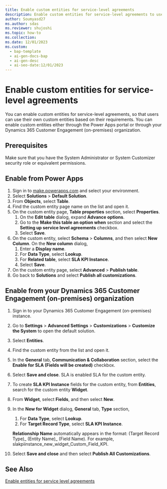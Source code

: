 ```yaml
---
title: Enable custom entities for service-level agreements
description: Enable custom entities for service-level agreements to use custom entities based on user requirements.
author: Soumyasd27
ms.author: sdas
ms.reviewer: shujoshi
ms.topic: how-to
ms.collection:
ms.date: 12/01/2023
ms.custom:
  - bap-template
  - ai-gen-docs-bap
  - ai-gen-desc
  - ai-seo-date:12/01/2023
---
```


# Enable custom entities for service-level agreements

You can enable custom entities for service-level agreements, so that users can use their own custom entities based on their requirements. You can enable custom entities either through the Power Apps portal or through your Dynamics 365 Customer Engagement (on-premises) organization.

## Prerequisites

Make sure that you have the System Administrator or System Customizer security role or equivalent permissions.

## Enable from Power Apps

1. Sign in to [make.powerapps.com](https://make.powerapps.com) and select your environment.
1. Select **Solutions** > **Default Solution**.
1. From **Objects**, select **Table**.
1. Find the custom entity page name on the list and open it.
1. On the custom entity page, **Table properties** section, select **Properties**.
    1. On the **Edit table** dialog, expand **Advance options**.
    1. Go to the **Make this table an option when** section and select the **Setting up service level agreements** checkbox.
    1. Select **Save**.
1. On the custom entity, select **Schema** > **Columns**, and then select **New Column**. On the **New column** dialog,
    1. Enter a **Display name**.
    1. For **Data Type**, select **Lookup**.
    1. For **Related table**, select **SLA KPI Instance**.  
    1. Select **Save**.
1. On the custom entity page, select **Advanced** > **Publish table**.
1. Go back to **Solutions** and select **Publish all customizations**.

## Enable from your Dynamics 365 Customer Engagement (on-premises) organization

1. Sign in to your Dynamics 365 Customer Engagement (on-premises) instance.
1. Go to **Settings** > **Advanced Settings** > **Customizations** > **Customize the System** to open the default solution.
1. Select **Entities**.
1. Find the custom entity from the list and open it.
1. In the **General** tab, **Communication & Collaboration** section, select the **Enable for SLA (Fields will be created)** checkbox.
1. Select **Save and close**. SLA is enabled SLA for the custom entity.
1. To create **SLA KPI Instance** fields for the custom entity, from **Entities**, search for the custom entity **Widget**.
1. From **Widget**, select **Fields**, and then select **New**.
1. In the **New for Widget** dialog, **General** tab, **Type** section,
    1. For **Data Type**, select **Lookup**.
    1. For **Target Record Type**, select **SLA KPI Instance**.
    
    **Relationship Name** automatically appears in the format: (Target Record Type)_ (Entity Name)_ (Field Name). For example, slakpiinstance_new_widget_Custom_Field_KPI.
1.	Select **Save and close** and then select **Publish All Customizations**.

## See Also

[Enable entities for service level agreements](enable-entities-service-level-agreements.md#enable-entities-for-service-level-agreements)